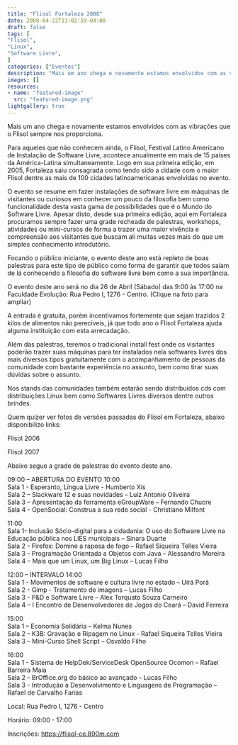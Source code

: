 ```yaml
---
title: "Flisol Fortaleza 2008"
date: 2008-04-22T13:02:59-04:00
draft: false
tags: [
"Flisol",
"Linux",
"Software Livre",
]
categories: ["Eventos"]
description: "Mais um ano chega e novamente estamos envolvidos com as vibrações que o Flisol sempre nos proporciona."
images: []
resources:
- name: "featured-image"
  src: "featured-image.png"
lightgallery: true
---
```

Mais um ano chega e novamente estamos envolvidos com as vibrações que o Flisol sempre nos proporciona.

<!--More-->

Para aqueles que não conhecem ainda, o Flisol, Festival Latino Americano de Instalação de Software Livre, acontece anualmente em mais de 15 países da América-Latina simultaneamente. Logo em sua primeira edição, em 2005, Fortaleza saiu consagrada como tendo sido a cidade com o maior Flisol dentre as mais de 100 cidades latinoamericanas envolvidas no evento.

O evento se resume em fazer instalações de software livre em máquinas de visitantes ou curiosos em conhecer um pouco da filosofia bem como funcionalidade desta vasta gama de possibilidades que é o Mundo do Software Livre. Apesar disto, desde sua primeira edição, aqui em Fortaleza procuramos sempre fazer uma grade recheada de palestras, workshops, atividades ou mini-cursos de forma a trazer uma maior vivência e compreensão aos visitantes que buscam ali muitas vezes mais do que um simples conhecimento introdutório.

Focando o público iniciante, o evento deste ano está repleto de boas palestras para este tipo de público como forma de garantir que todos saiam de lá conhecendo a filosofia do software livre bem como a sua importância.

O evento deste ano será no dia 26 de Abril (Sábado) das 9:00 às 17:00 na Faculdade Evolução: Rua Pedro I, 1276 - Centro. (Clique na foto para ampliar)

A entrada é gratuita, porém incentivamos fortemente que sejam trazidos 2 kilos de alimentos não perecíveis, já que todo ano o Flisol Fortaleza ajuda alguma instituição com esta arrecadação.

Além das palestras, teremos o tradicional install fest onde os visitantes poderão trazer suas máquinas para ter instalados nela softwares livres dos mais diversos tipos gratuitamente com o acompanhamento de pessoas da comunidade com bastante experiência no assunto, bem como tirar suas dúvidas sobre o assunto.

Nos stands das comunidades também estarão sendo distribuídos cds com distribuições Linux bem como Softwares Livres diversos dentre outros brindes.

Quem quizer ver fotos de versões passadas do Flisol em Fortaleza, abaixo disponibilizo links:

Flisol 2006  

Flisol 2007

Abaixo segue a grade de palestras do evento deste ano.

09:00 – ABERTURA DO EVENTO
10:00  
Sala 1 - Esperanto, Língua Livre - Humberto Xis  
Sala 2 – Slackware 12 e suas novidades – Luiz Antonio Oliveira  
Sala 3 – Apresentação da ferramenta eGroupWare – Fernando Chucre  
Sala 4 - OpenSocial: Construa a sua rede social - Christiano Milfont

11:00  
Sala 1- Inclusão Sócio-digital para a cidadania: O uso do Software Livre na Educação pública nos LIES municipais – Sinara Duarte  
Sala 2 - Firefox: Domine a raposa de fogo – Rafael Siqueira Telles Vieira  
Sala 3 - Programação Orientada a Objetos com Java – Alessandro Moreira  
Sala 4 – Mais que um Linux, um Big Linux – Lucas Filho

12:00 – INTERVALO
14:00  
Sala 1 - Movimentos de software e cultura livre no estado – Uirá Porã  
Sala 2 - Gimp - Tratamento de imagens – Lucas Filho  
Sala 3 - P&D e Software Livre – Alex Torquato Souza Carneiro  
Sala 4 – I Encontro de Desenvolvedores de Jogos do Ceará – David Ferreira

15:00  
Sala 1 – Economia Solidária – Kelma Nunes  
Sala 2 - K3B: Gravação e Ripagem no Linux - Rafael Siqueira Telles Vieira  
Sala 3 – Mini-Curso Shell Script – Osvaldo Filho

16:00  
Sala 1 - Sistema de HelpDek/ServiceDesk OpenSource Ocomon – Rafael Barreira Maia  
Sala 2 - BrOffice.org do básico ao avançado – Lucas Filho  
Sala 3 - Introdução a Desenvolvimento e Linguagens de Programação – Rafael de Carvalho Farias

Local: Rua Pedro I, 1276 - Centro  

Horário: 09:00 - 17:00

Inscrições: https://flisol-ce.890m.com  
